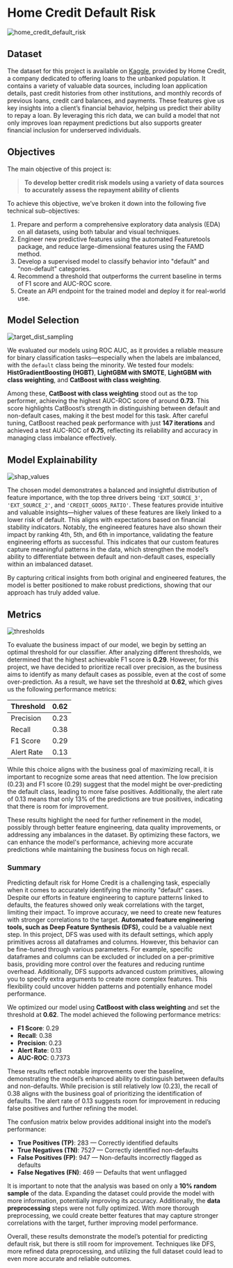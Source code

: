 # Home Credit Default Risk
![home_credit_default_risk](https://github.com/user-attachments/assets/75520dbb-fcc9-4a57-bbee-c81435a5b5c0)

## Dataset

The dataset for this project is available on [Kaggle](https://www.kaggle.com/competitions/home-credit-default-risk/data), 
provided by Home Credit, a company dedicated to offering loans to the unbanked population. 
It contains a variety of valuable data sources, including loan application details, past credit histories from other institutions, and monthly 
records of previous loans, credit card balances, and payments. These features give us key insights into a client’s financial behavior, 
helping us predict their ability to repay a loan. By leveraging this rich data, we can build a model that not only improves loan repayment 
predictions but also supports greater financial inclusion for underserved individuals.

## Objectives

The main objective of this project is:

> **To develop better credit risk models using a variety of data sources to accurately assess the repayment ability of clients**

To achieve this objective, we’ve broken it down into the following five technical sub-objectives:

1. Prepare and perform a comprehensive exploratory data analysis (EDA) on all datasets, using both tabular and visual techniques.
2. Engineer new predictive features using the automated Featuretools package, and reduce large-dimensional features using the FAMD method.
3. Develop a supervised model to classify behavior into "default" and "non-default" categories.
4. Recommend a threshold that outperforms the current baseline in terms of F1 score and AUC-ROC score.
5. Create an API endpoint for the trained model and deploy it for real-world use. 
 
## Model Selection

![target_dist_sampling](https://github.com/user-attachments/assets/66bbe5e4-e4a1-495e-a251-a4d61cb860a7)

We evaluated our models using ROC AUC, as it provides a reliable measure for binary classification tasks—especially when the labels are imbalanced, with the `default` class being the minority. We tested four models: **HistGradientBoosting (HGBT)**, **LightGBM with SMOTE**, **LightGBM with class weighting**, and **CatBoost with class weighting**.

Among these, **CatBoost with class weighting** stood out as the top performer, achieving the highest AUC-ROC score of around **0.73**. This score highlights CatBoost’s strength in distinguishing between default and non-default cases, making it the best model for this task. After careful tuning, CatBoost reached peak performance with just **147 iterations** and achieved a test AUC-ROC of **0.75**, reflecting its reliability and accuracy in managing class imbalance effectively.

## Model Explainability

![shap_values](https://github.com/user-attachments/assets/6d11763c-444b-42a7-a081-97abbc22b551)

The chosen model demonstrates a balanced and insightful distribution of feature importance, with the top three drivers being `'EXT_SOURCE_3'`, `'EXT_SOURCE_2'`, and `'CREDIT_GOODS_RATIO'`. These features provide intuitive and valuable insights—higher values of these features are likely linked to a lower risk of default. This aligns with expectations based on financial stability indicators. Notably, the engineered features have also shown their impact by ranking 4th, 5th, and 6th in importance, validating the feature engineering efforts as successful. This indicates that our custom features capture meaningful patterns in the data, which strengthen the model’s ability to differentiate between default and non-default cases, especially within an imbalanced dataset. 

By capturing critical insights from both original and engineered features, the model is better positioned to make robust predictions, showing that our approach has truly added value.

## Metrics

![thresholds](https://github.com/user-attachments/assets/f0ddd650-d4ce-4f96-a841-33d1ef523bd3)

To evaluate the business impact of our model, we begin by setting an optimal threshold for our classifier. After analyzing different thresholds, we determined that the highest achievable F1 score is **0.29**. However, for this project, we have decided to prioritize recall over precision, as the business aims to identify as many default cases as possible, even at the cost of some over-prediction. As a result, we have set the threshold at **0.62**, which gives us the following performance metrics:

| Threshold  | 0.62 |
|------------|------|
| Precision  | 0.23 |
| Recall     | 0.38 |
| F1 Score   | 0.29 |
| Alert Rate | 0.13 |

While this choice aligns with the business goal of maximizing recall, it is important to recognize some areas that need attention. The low precision (0.23) and F1 score (0.29) suggest that the model might be over-predicting the default class, leading to more false positives. Additionally, the alert rate of 0.13 means that only 13% of the predictions are true positives, indicating that there is room for improvement.

These results highlight the need for further refinement in the model, possibly through better feature engineering, data quality improvements, or addressing any imbalances in the dataset. By optimizing these factors, we can enhance the model's performance, achieving more accurate predictions while maintaining the business focus on high recall.


### Summary

Predicting default risk for Home Credit is a challenging task, especially when it comes to accurately identifying the minority "default" cases. Despite our efforts in feature engineering to capture patterns linked to defaults, the features showed only weak correlations with the target, limiting their impact. To improve accuracy, we need to create new features with stronger correlations to the target. **Automated feature engineering tools, such as Deep Feature Synthesis (DFS),** could be a valuable next step. In this project, DFS was used with its default settings, which apply primitives across all dataframes and columns. However, this behavior can be fine-tuned through various parameters. For example, specific dataframes and columns can be excluded or included on a per-primitive basis, providing more control over the features and reducing runtime overhead. Additionally, DFS supports advanced custom primitives, allowing you to specify extra arguments to create more complex features. This flexibility could uncover hidden patterns and potentially enhance model performance.

We optimized our model using **CatBoost with class weighting** and set the threshold at **0.62**. The model achieved the following performance metrics:

- **F1 Score**: 0.29
- **Recall**: 0.38
- **Precision**: 0.23
- **Alert Rate**: 0.13
- **AUC-ROC**: 0.7373

These results reflect notable improvements over the baseline, demonstrating the model’s enhanced ability to distinguish between defaults and non-defaults. While precision is still relatively low (0.23), the recall of 0.38 aligns with the business goal of prioritizing the identification of defaults. The alert rate of 0.13 suggests room for improvement in reducing false positives and further refining the model.

The confusion matrix below provides additional insight into the model’s performance:
- **True Positives (TP)**: 283 — Correctly identified defaults
- **True Negatives (TN)**: 7527 — Correctly identified non-defaults
- **False Positives (FP)**: 947 — Non-defaults incorrectly flagged as defaults
- **False Negatives (FN)**: 469 — Defaults that went unflagged

It is important to note that the analysis was based on only a **10% random sample** of the data. Expanding the dataset could provide the model with more information, potentially improving its accuracy. Additionally, the **data preprocessing** steps were not fully optimized. With more thorough preprocessing, we could create better features that may capture stronger correlations with the target, further improving model performance.

Overall, these results demonstrate the model’s potential for predicting default risk, but there is still room for improvement. Techniques like DFS, more refined data preprocessing, and utilizing the full dataset could lead to even more accurate and reliable outcomes.